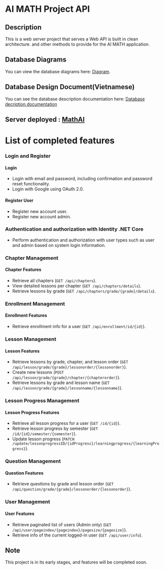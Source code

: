 # AI MATH Project API

## Description
This is a web server project that serves a Web API is built in clean architecture. and other methods to provide for the AI MATH application.


## Database Diagrams
You can view the database diagrams here: [Diagram](https://drive.google.com/file/d/1dCQlsKq4xj6aVVHFX50BjKBlHccZ5VFS/view?usp=sharing).

## Database Design Document(Vietnamese)
You can see the database description documentation here: [Database decription documentation](https://docs.google.com/document/d/1EUYu1MsdauokZdI1mm8KIGOXaniLo3ib/edit)

## Server deployed : [MathAI](https://mathai.id.vn/swagger/index.html)

# List of completed features

### Login and Register
#### Login
+ Login with email and password, including confirmation and password reset functionality.
+ Login with Google using OAuth 2.0.
#### Register User
+ Register new account user.
+ Register new account admin.
### Authentication and authorization with Identity .NET Core

- Perform authentication and authorization with user types such as user and admin based on system login information.

### Chapter Management
#### Chapter Features
+ Retrieve all chapters (`GET /api/chapters`).
+ View detailed lessons per chapter (`GET /api/chapters/details`).
+ Retrieve lessons by grade (`GET /api/chapters/grade/{grade}/details`).

### Enrollment Management
#### Enrollment Features
+ Retrieve enrollment info for a user (`GET /api/enrollment/id/{id}`).

### Lesson Management
#### Lesson Features
+ Retrieve lessons by grade, chapter, and lesson order (`GET /api/lesson/grade/{grade}/lessonorder/{lessonorder}`).
+ Create new lessons (`POST /api/lesson/grade/{grade}/chapter/{chapterorder}`).
+ Retrieve lessons by grade and lesson name (`GET /api/lesson/grade/{grade}/lessonname/{lessonname}`).

### Lesson Progress Management
#### Lesson Progress Features
+ Retrieve all lesson progress for a user (`GET /id/{id}`).
+ Retrieve lesson progress by semester (`GET /id/{id}/semester/{semester}`).
+ Update lesson progress (`PATCH /update/lessonprogressID/{idProgress}/learningprogress/{learningProgress}`).

### Question Management
#### Question Features
+ Retrieve questions by grade and lesson order (`GET /api/question/grade/{grade}/lessonorder/{lessonorder}`).

### User Management
#### User Features
+ Retrieve paginated list of users (Admin only) (`GET /api/user/pageindex/{pageindex}/pagesize/{pagesize}`).
+ Retrieve info of the current logged-in user (`GET /api/user/info`).

## Note
This project is in its early stages, and features will be completed soon.

